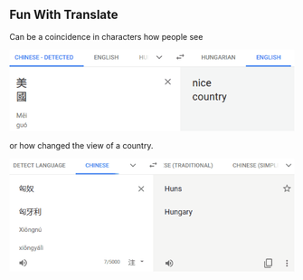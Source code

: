 ## Fun With Translate

Can be a coincidence in characters how people see

![Translate United States](images/c2usa.gif)

or how changed the view of a country.

![Translate Hungary](images/c2hun.gif)
